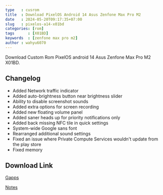 ```yaml
---
type   : cusrom
title  : Download PixelOS Android 14 Asus Zenfone Max Pro M2
date   : 2024-05-20T09:17:35+07:00
slug   : pixelos-a14-x01bd
categories: [rom]
tags      : [X01BD]
keywords  : [zenfone max pro m2]
author : wahyu6070
---
```


Download Custom Rom PixelOS android 14 Asus Zenfone Max Pro M2 X01BD.

## Changelog
- Added Network traffic indicator
- Added auto-brightness button near brightness slider
- Ability to disable screenshot sounds
- Added extra options for screen recording
- Added new floating volume panel
- Added saner heads up for priority notifications only
- Added back missing NFC tile in quick settings
- System-wide Google sans font
- Rearranged additional sound settings
- Fixed an issue where Private Compute Services wouldn't update from the play store
- Fixed memory

## Download Link
[Gapps](https://sourceforge.net/projects/x01bd-files/files/Pixelos)

[Notes](https://telegra.ph/Notes-01-21-3)

